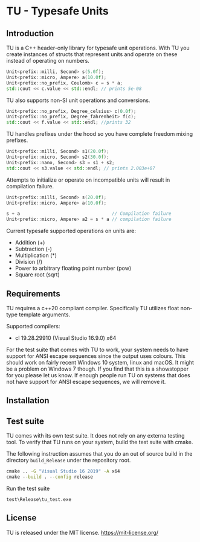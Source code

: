 # TU - Typesafe Units

## Introduction

TU is a C++ header-only library for typesafe unit operations. With TU you create instances of structs that represent units and operate on these instead of operating on numbers. 

```c++
Unit<prefix::milli, Second> s(5.0f);
Unit<prefix::micro, Ampere> a(10.0f);
Unit<prefix::no_prefix, Coulomb> c = s * a;
std::cout << c.value << std::endl; // prints 5e-08
```

TU also supports non-SI unit operations and conversions.

```c++
Unit<prefix::no_prefix, Degree_celsius> c(0.0f);
Unit<prefix::no_prefix, Degree_fahrenheit> f(c);
std::cout << f.value << std::endl; //prints 32
```

TU handles prefixes under the hood so you have complete freedom mixing prefixes.

```c++
Unit<prefix::milli, Second> s1(20.0f);
Unit<prefix::micro, Second> s2(30.0f);
Unit<prefix::nano, Second> s3 = s1 + s2;
std::cout << s3.value << std::endl; // prints 2.003e+07
```

Attempts to initialize or operate on incompatible units will result in compilation failure.

```c++
Unit<prefix::milli, Second> s(20.0f);
Unit<prefix::micro, Ampere> a(10.0f);

s + a                                  // Compilation failure 
Unit<prefix::micro, Ampere> a2 = s * a // compilation failure
```

Current typesafe supported operations on units are:

* Addition (+)
* Subtraction (-)
* Multiplication (*)
* Division (/)
* Power to arbitrary floating point number (pow)
* Square root (sqrt)

## Requirements

TU requires a c++20 compliant compiler. Specifically TU utilizes float non-type template arguments.

Supported compilers:
 * cl 19.28.29910 (Visual Studio 16.9.0) x64

For the test suite that comes with TU to work, your system needs to have support for ANSI escape sequences since the output uses colours. This should work on fairly recent Windows 10 system, linux and macOS. It might be a problem on Windows 7 though. If you find that this is a showstopper for you please let us know. If enough people run TU on systems that does not have support for ANSI escape sequences, we will remove it. 

## Installation

## Test suite

TU comes with its own test suite. It does not rely on any externa testing tool. To verify that TU runs on your system, build the test suite with cmake.

The following instruction assumes that you do an out of source build in the directory `build_Release` under the repository root.

```bat
cmake .. -G "Visual Studio 16 2019" -A x64
cmake --build . --config release  
```
Run the test suite

```
test\Release\tu_test.exe
```

## License

TU is released under the MIT license. https://mit-license.org/

